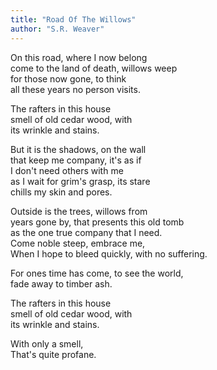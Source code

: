 ```yaml
---
title: "Road Of The Willows"
author: "S.R. Weaver"
---
```

On this road, where I now belong<br />
come to the land of death, willows weep<br />
for those now gone, to think<br />
all these years no person visits.

The rafters in this house<br />
smell of old cedar wood, with<br />
its wrinkle and stains.

But it is the shadows, on the wall<br />
that keep me company, it's as if<br />
I don't need others with me<br />
as I wait for grim's grasp, its stare<br />
chills my skin and pores.

Outside is the trees, willows from<br />
years gone by, that presents this old tomb<br />
as the one true company that I need.<br />
Come noble steep, embrace me,<br />
When I hope to bleed quickly, with no suffering.

For ones time has come, to see the world,<br />
fade away to timber ash.

The rafters in this house<br />
smell of old cedar wood, with<br />
its wrinkle and stains.

With only a smell,<br />
That's quite profane.
